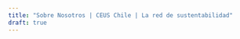 ```yaml
---
title: "Sobre Nosotros | CEUS Chile | La red de sustentabilidad"
draft: true
---
```

<div class="grupal-photo">
